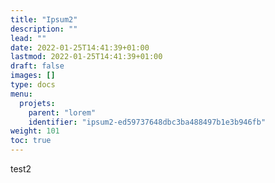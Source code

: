 ```yaml
---
title: "Ipsum2"
description: ""
lead: ""
date: 2022-01-25T14:41:39+01:00
lastmod: 2022-01-25T14:41:39+01:00
draft: false
images: []
type: docs
menu:
  projets:
    parent: "lorem"
    identifier: "ipsum2-ed59737648dbc3ba488497b1e3b946fb"
weight: 101
toc: true
---
```


test2
